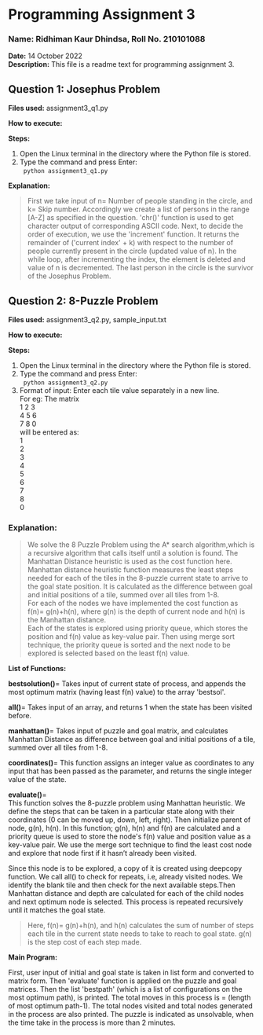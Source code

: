 # Programming Assignment 3
### **Name:** Ridhiman Kaur Dhindsa, **Roll No.** 210101088

**Date:** 14 October 2022  
**Description:** This file is a readme text for programming assignment 3.

## Question 1: Josephus Problem
**Files used:** assignment3_q1.py  

**How to execute:**  
  
**Steps:**
1) Open the Linux terminal in the directory where the Python file is stored. 
2) Type the command and press Enter:   
``` python assignment3_q1.py``` 

**Explanation:**  
>First we take input of n= Number of people standing in the circle, and k= Skip number. Accordingly we create a list of persons in the range [A-Z] as specified in the question. 'chr()' function is used to get character output of corresponding ASCII code. Next, to decide the order of execution, we use the 'increment' function. It returns the remainder of ('current index' + k) with respect to the number of people currently present in the circle (updated value of n). In the while loop, after incrementing the index, the element is deleted and value of n is decremented. The last person in the circle is the survivor of the Josephus Problem.

## Question 2: 8-Puzzle Problem
**Files used:** assignment3_q2.py, sample_input.txt  

**How to execute:**  
  
**Steps:**   
1) Open the Linux terminal in the directory where the Python file is stored.
2) Type the command and press Enter:   
``` python assignment3_q2.py```
3) Format of input: Enter each tile value separately in a new line.   
For eg: The matrix   
1 2 3   
4 5 6  
7 8 0   
will be entered as:  
1  
2  
3  
4  
5  
6  
7  
8  
0  

### **Explanation:**  
> We solve the 8 Puzzle Problem using the A* search algorithm,which is a recursive algorithm that calls itself until a solution  is found. The Manhattan Distance heuristic is used as the cost function here. Manhattan distance heuristic function measures the least steps needed for each of the tiles in the 8-puzzle current state to arrive to the goal state position.  It is calculated as the difference between goal and initial positions of a tile, summed over all tiles from 1-8.  
For each of the nodes we have implemented the cost function as f(n)= g(n)+h(n), where g(n) is the depth of current node and h(n) is the Manhattan distance.  
Each of the states is explored using priority queue, which stores the position and f(n) value as key-value pair. Then using merge sort technique, the priority queue is sorted and the next node to be explored is selected based on the least f(n) value.

**List of Functions:**

**bestsolution()**= Takes input of current state of process, and appends the most optimum matrix (having least f(n) value) to the array 'bestsol'.

**all()**= Takes input of an array, and returns 1 when the state has been visited before.

**manhattan()**= Takes input of puzzle and goal matrix, and calculates Manhattan Distance as difference between goal and initial positions of a tile, summed over all tiles from 1-8.

**coordinates()**= This function assigns an integer value as coordinates to any input that has been passed as the parameter, and returns the single integer value of the state.

**evaluate()**=   
This function solves the 8-puzzle problem using Manhattan heuristic. We define the steps that can be taken in a particular state along with their coordinates (0 can be moved up, down, left, right). Then initialize parent of node, g(n), h(n). In this function; g(n), h(n) and f(n) are calculated and a priority queue is used to store the node's f(n) value and position value as a key-value pair. We use the merge sort technique to find the least cost node and explore that node first if it hasn’t already been visited.  

Since this node is to be explored, a copy of it is created using deepcopy function. We call all() to check for repeats, i.e, already visited nodes. We identify the blank tile and then check for the next available steps.Then Manhattan distance and depth are calculated for each of the child nodes and next optimum node is selected. This process is repeated recursively until it matches the goal state.

>Here, f(n)= g(n)+h(n), and h(n) calculates the sum of number of steps each tile in the current state needs to take to reach to goal state. g(n) is the step cost of each step made.  

**Main Program:**

First, user input of initial and goal state is taken in list form and converted to matrix form. Then 'evaluate' function is applied on the puzzle and goal matrices. Then the list 'bestpath' (which is a list of configurations on the most optimum path), is printed. The total moves in this process is = (length of most optimum path-1). The total nodes visited and total nodes generated in the process are also printed. The puzzle is indicated as unsolvable, when the time take in the process is more than 2 minutes.